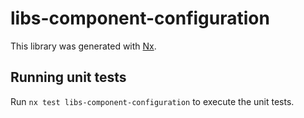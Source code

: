 # libs-component-configuration

This library was generated with [Nx](https://nx.dev).

## Running unit tests

Run `nx test libs-component-configuration` to execute the unit tests.
